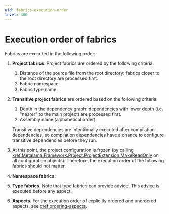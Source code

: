 ```yaml
---
uid: fabrics-execution-order
level: 400
---
```


# Execution order of fabrics

Fabrics are executed in the following order:

1. **Project fabrics**. Project fabrics are ordered by the following criteria:

    1. Distance of the source file from the root directory: fabrics closer to the root directory are processed first.
    2. Fabric namespace.
    3. Fabric type name.

2. **Transitive project fabrics** are ordered based on the following criteria:

     1. Depth in the dependency graph: dependencies with lower depth (i.e. "nearer" to the main project) are processed first.
     2. Assembly name (alphabetical order).

    Transitive dependencies are intentionally executed after compilation dependencies, so compilation dependencies have a chance to configure transitive dependencies before they run.

3. At this point, the project configuration is frozen (by calling <xref:Metalama.Framework.Project.ProjectExtension.MakeReadOnly> on all configuration objects). Therefore, the execution order of the following fabrics should not matter.

4. **Namespace fabrics**.

5. **Type fabrics**.
   Note that type fabrics can provide advice. This advice is executed before any aspect.
6. **Aspects**. For the execution order of explicitly ordered and unordered aspects, see <xref:ordering-aspects>.
